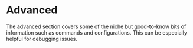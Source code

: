 # Advanced

The advanced section covers some of the niche but good-to-know bits of information such as commands and configurations. This can be especially helpful for debugging issues.